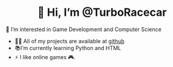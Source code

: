 <h1 align="center">👋 Hi, I’m @TurboRacecar</h1>

👀 I’m interested in Game Development and Computer Science
- 👨‍💻 All of my projects are available at [github](https://github.com/hoanglonggap00?tab=repositories)
- 📚I’m currently learning Python and HTML
- ⚡ I like online games 🎮.
